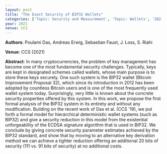 ```yaml
---
layout: post
title: "The Exact Security of BIP32 Wallets"
categories: ['Topic: Security and Measurement', 'Topic: Wallets', '2021', 'Venue: CCS']
year: 2021
venue: CCS
---
```

**Authors**: Poulami Das, Andreas Erwig, Sebastian Faust, J. Loss, S. Riahi

**Venue**: CCS (2021)

**Abstract**: In many cryptocurrencies, the problem of key management has become one of the most fundamental security challenges. Typically, keys are kept in designated schemes called wallets, whose main purpose is to store these keys securely. One such system is the BIP32 wallet (Bitcoin Improvement Proposal 32), which since its introduction in 2012 has been adopted by countless Bitcoin users and is one of the most frequently used wallet system today. Surprisingly, very little is known about the concrete security properties offered by this system. In this work, we propose the first formal analysis of the BIP32 system in its entirety and without any modification. Building on the recent work of Das et al. (CCS '19), we put forth a formal model for hierarchical deterministic wallet systems (such as BIP32) and give a security reduction in this model from the existential unforgeability of the ECDSA signature algorithm that is used in BIP32. We conclude by giving concrete security parameter estimates achieved by the BIP32 standard, and show that by moving to an alternative key derivation method we can achieve a tighter reduction offering an additional 20 bits of security (111 vs. 91 bits of security) at no additional costs.
